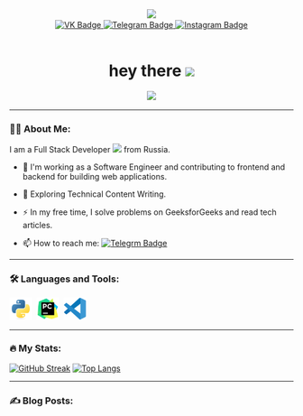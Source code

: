 <div id="header" align="center">
  <img src="https://media.giphy.com/media/13HgwGsXF0aiGY/giphy.gif" width="250"/>
</div>

<div id="badges" align="center">
  <a href="https://vk.com/d_kirill_e">
    <img src="https://img.shields.io/badge/-Вконтакте%20-blue?logo=VK&logoColor=white&style=for-the-badge" alt="VK Badge"/>
  </a>
  <a href="https://t.me/DKinc02">
    <img src="https://img.shields.io/badge/-Telegram%20-9cf?logo=telegram&logoColor=white&style=for-the-badge" alt="Telegram Badge"/>
  </a>
  <a href="https://instagram.com/__dudarev__?igshid=YmMyMTA2M2Y=">
    <img src="https://img.shields.io/badge/-Instagram-orange?logo=instagram&logoColor=white&style=for-the-badge" alt="Instagram Badge"/>
  </a>
</div>

<div id="score" align="center">
  <img src="https://komarev.com/ghpvc/?username=zuza-ai&style=flat-square&color=blue" alt=""/>
  <h1>
    hey there
    <img src="https://media.giphy.com/media/hvRJCLFzcasrR4ia7z/giphy.gif" width="30px"/>
  </h1>
</div>

<div align="center">
  <img src="https://media.giphy.com/media/hS42TuYYnANLFR9IRQ/giphy.gif"/>
</div>

---
### 👨‍💻 About Me:
I am a Full Stack Developer <img src="https://media.giphy.com/media/WUlplcMpOCEmTGBtBW/giphy.gif" width="30"> from Russia.

- 🔭 I'm working as a Software Engineer and contributing to frontend and backend for building web applications.

- 🌱 Exploring Technical Content Writing.

- ⚡ In my free time, I solve problems on GeeksforGeeks and read tech articles.

- 📫 How to reach me: [![Telegrm Badge](https://img.shields.io/badge/-Telegram%20-9cf?logo=telegram&logoColor=white&style=for-the-badge)](https://t.me/DKinc02)

---
### 🛠️ Languages and Tools:
<div>
  <img src="https://github.com/devicons/devicon/blob/master/icons/python/python-original.svg" title="Python" alt="Python" width="40" height="40"/>&nbsp;
  <img src="https://github.com/devicons/devicon/blob/master/icons/pycharm/pycharm-original.svg" title="PyCharm" alt="PyCharm" width="40" height="40"/>&nbsp;
  <img src="https://github.com/devicons/devicon/blob/master/icons/vscode/vscode-original.svg" title="Visual Studio Code" alt="Visual Studio Code" width="40" height="40"/>
</div>

---
### 🔥 My Stats:
[![GitHub Streak](http://github-readme-streak-stats.herokuapp.com?user=zuza-ai&theme=white&background=ffffff)](https://git.io/streak-stats)
[![Top Langs](https://github-readme-stats.vercel.app/api/top-langs/?username=zuza-ai)](https://github.com/anuraghazra/github-readme-stats)

---
### ✍️ Blog Posts:
<!-- BLOG-POST-LIST:START -->

<!-- BLOG-POST-LIST:END -->
